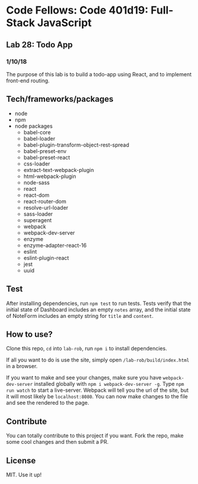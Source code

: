 # Code Fellows: Code 401d19: Full-Stack JavaScript

## Lab 28: Todo App
### 1/10/18

The purpose of this lab is to build a todo-app using React, and to implement front-end routing.

## Tech/frameworks/packages

- node 
- npm
- node packages
  - babel-core
  - babel-loader
  - babel-plugin-transform-object-rest-spread
  - babel-preset-env
  - babel-preset-react
  - css-loader
  - extract-text-webpack-plugin
  - html-webpack-plugin
  - node-sass
  - react
  - react-dom
  - react-router-dom
  - resolve-url-loader
  - sass-loader
  - superagent
  - webpack
  - webpack-dev-server
  - enzyme
  - enzyme-adapter-react-16
  - eslint
  - eslint-plugin-react
  - jest
  - uuid

## Test

After installing dependencies, run `npm test` to run tests. Tests verify that the initial state of Dashboard includes an empty `notes` array, and the initial state of NoteForm includes an empty string for `title` and `content`.

## How to use?

Clone this repo, `cd` into `lab-rob`, run `npm i` to install dependencies. 

If all you want to do is use the site, simply open `/lab-rob/build/index.html` in a browser.

If you want to make and see your changes, make sure you have `webpack-dev-server` installed globally with `npm i webpack-dev-server -g`. Type `npm run watch` to start a live-server. Webpack will tell you the url of the site, but it will most likely be `localhost:8080`. You can now make changes to the file and see the rendered to the page.

## Contribute

You can totally contribute to this project if you want. Fork the repo, make some cool changes and then submit a PR.

## License

MIT. Use it up!